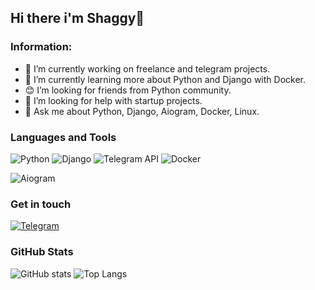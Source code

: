 <!---
shaggy-axel/shaggy-axel is a ✨ special ✨ repository because its `README.md` (this file) appears on your GitHub profile.
You can click the Preview link to take a look at your changes.
--->
## Hi there i'm Shaggy👋

### Information:
- 🔭 I’m currently working on freelance and telegram projects.
- 🌱 I’m currently learning more about Python and Django with Docker.
- 😊 I’m looking for friends from Python community.
- 🤔 I’m looking for help with startup projects.
- 💬 Ask me about Python, Django, Aiogram, Docker, Linux.

### Languages and Tools
![Python](https://img.shields.io/badge/Python-090909?style=for-the-badge&logo=python)
![Django](https://img.shields.io/badge/Django-090909?style=for-the-badge&logo=django&logoColor=brightgreen)
![Telegram API](https://img.shields.io/badge/Telegram%20API-090909?style=for-the-badge&logo=telegram)
![Docker](https://img.shields.io/badge/Docker-090909?style=for-the-badge&logo=docker)

![Aiogram](https://img.shields.io/badge/Telegram-Aiogram-blue)

### Get in touch
[![Telegram](https://img.shields.io/badge/Telegram-090909?style=for-the-badge&logo=telegram)](https://t.me/shaggy_axel)

### GitHub Stats
![GitHub stats](https://github-readme-stats.vercel.app/api?username=shaggy-axel&hide=contribs&show_icons=true&theme=radical&include_all_commits=true&count_private=true&line_height=29&custom_title=Shaggy%20GitHub%20Stats)
![Top Langs](https://github-readme-stats.vercel.app/api/top-langs/?username=shaggy-axel&theme=radical&layout=compact&langs_count=10)
<!-- [![willianrod's wakatime stats](https://github-readme-stats.vercel.app/api/wakatime?username=shaggy-axel&layout=compact)](https://github.com/anuraghazra/github-readme-stats)
 -->
